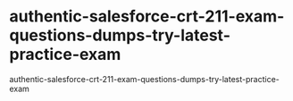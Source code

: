 # authentic-salesforce-crt-211-exam-questions-dumps-try-latest-practice-exam
authentic-salesforce-crt-211-exam-questions-dumps-try-latest-practice-exam
